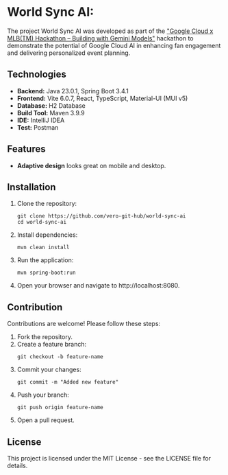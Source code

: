 # World Sync AI:

The project World Sync AI was developed as part of the ["Google Cloud x MLB(TM) Hackathon – Building with Gemini Models"](https://devpost.com/software/world-sync-ai) hackathon to demonstrate the potential of Google Cloud AI in enhancing fan engagement and delivering personalized event planning.

## Technologies

* **Backend:** Java 23.0.1, Spring Boot 3.4.1
* **Frontend:** Vite 6.0.7, React, TypeScript, Material-UI (MUI v5)
* **Database:** H2 Database
* **Build Tool:** Maven 3.9.9
* **IDE:** IntelliJ IDEA
* **Test:** Postman

## Features

* **Adaptive design** looks great on mobile and desktop.

## Installation

1. Clone the repository:
    ```
    git clone https://github.com/vero-git-hub/world-sync-ai
    cd world-sync-ai
    ```
2. Install dependencies:
    ```
    mvn clean install
    ```
3. Run the application:
    ```
    mvn spring-boot:run
    ```
4. Open your browser and navigate to http://localhost:8080.

## Contribution

Contributions are welcome! Please follow these steps:

1. Fork the repository.
2. Create a feature branch:
    ```
    git checkout -b feature-name
    ```
3. Commit your changes:
    ```
    git commit -m "Added new feature"
    ```
4. Push your branch:
    ```
    git push origin feature-name
    ```
5. Open a pull request.

## License

This project is licensed under the MIT License - see the LICENSE file for details.